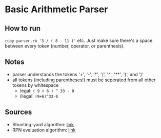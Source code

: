 # Basic Arithmetic Parser
## How to run
`ruby parser.rb '3 / ( 8 - 11 )'` etc. Just make sure there's a space between every token (number, operator, or parenthesis).

## Notes
- parser understands the tokens '+', '-', '*', '/', '^', '**', '(', and ')'
- all tokens (including parentheses!) must be seperated from all other tokens by whitespace
    - legal: `( 9 + 6 ) ^ 33 - 0`
    - illegal: `(9+6)^33-0`

## Sources
- Shunting-yard algorithm: [link](https://en.wikipedia.org/wiki/Shunting-yard_algorithm)
- RPN evaluation algorithm: [link](https://en.wikipedia.org/wiki/Reverse_Polish_notation)


